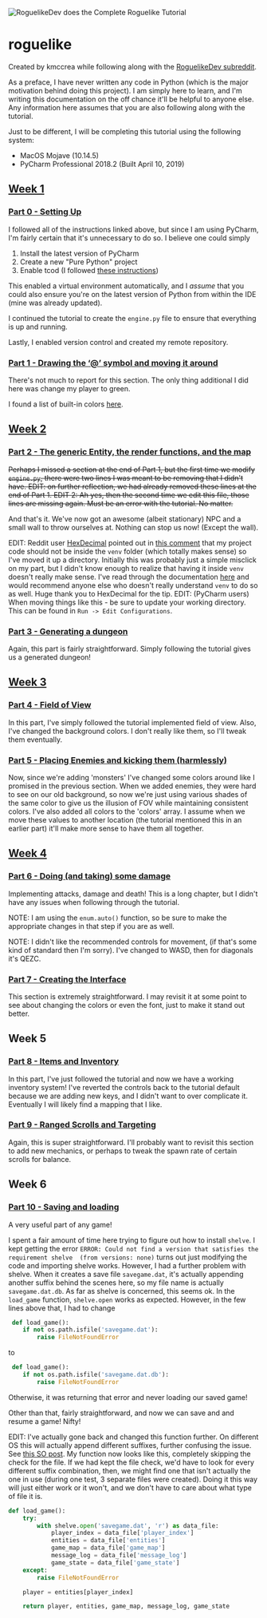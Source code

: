 ![RoguelikeDev does the Complete Roguelike Tutorial](https://i.imgur.com/3MAzEp1.png)

# roguelike

Created by kmccrea while following along with the [RoguelikeDev subreddit](https://old.reddit.com/r/roguelikedev/comments/bz6s0j/roguelikedev_does_the_complete_roguelike_tutorial/).

As a preface, I have never written any code in Python (which is the major motivation behind doing this project). I am simply here to learn, and I'm writing this documentation on the off chance it'll be helpful to anyone else.  Any information here assumes that you are also following along with the tutorial.

Just to be different, I will be completing this 
tutorial using the following system:
* MacOS Mojave (10.14.5) 
* PyCharm Professional 2018.2 (Built April 10, 2019)

## [Week 1](https://old.reddit.com/r/roguelikedev/comments/c1xj5b/roguelikedev_does_the_complete_roguelike_tutorial/)

### [Part 0 - Setting Up](http://rogueliketutorials.com/tutorials/tcod/part-0/)

I followed all of the instructions linked above, 
but since I am using PyCharm, I'm fairly certain that it's unnecessary to do so.  I believe one could simply
1. Install the latest version of PyCharm
1. Create a new "Pure Python" project
1. Enable tcod (I followed 
[these instructions](https://stackoverflow.com/questions/53074663/how-to-properly-import-libtcod-in-pycharm))

This enabled a virtual environment automatically, 
and I _assume_ that you could also ensure you're on the latest 
version of Python from within the IDE (mine was already updated). 

I continued the tutorial to create the `engine.py` file to 
ensure that everything is up and running.

Lastly, I enabled version control and created my remote 
repository.

### [Part 1 - Drawing the ‘@’ symbol and moving it around](http://rogueliketutorials.com/tutorials/tcod/part-1/)

There's not much to report for this section. The only thing 
additional I did here was change my player to green.

I found a list of built-in colors [here](http://roguecentral.org/doryen/data/libtcod/doc/1.5.1/html2/color.html).

## [Week 2](https://old.reddit.com/r/roguelikedev/comments/c52ik4/roguelikedev_does_the_complete_roguelike_tutorial/)

### [Part 2 - The generic Entity, the render functions, and the map](http://rogueliketutorials.com/tutorials/tcod/part-2/)

~~Perhaps I missed a section at the end of Part 1, but the 
first time we modify `engine.py`, there were two lines I was 
meant to be removing that I didn't have. EDIT: on further reflection, 
we had already removed these lines at the end of Part 1. EDIT 2: 
Ah yes, then the second time we edit this file, those lines are 
missing again. Must be an error with the tutorial. No matter.~~

And that's it. We've now got an awesome (albeit stationary) NPC 
and a small wall to throw ourselves at. Nothing can stop us now! 
(Except the wall).

EDIT: Reddit user [HexDecimal](https://old.reddit.com/user/HexDecimal) 
pointed out in [this comment](https://old.reddit.com/r/roguelikedev/comments/c1xj5b/roguelikedev_does_the_complete_roguelike_tutorial/errulhe/) that my project code should not be inside the `venv` folder (which totally makes sense) so I've moved it up a directory. Initially this was probably just a simple misclick on my part, but I didn't know enough to realize that having it inside `venv` doesn't really make sense. I've read through the documentation [here](https://docs.python.org/3/library/venv.html) and would recommend anyone else who doesn't really understand `venv` to do so as well.  Huge thank you to HexDecimal for the tip. EDIT: (PyCharm users) When moving things like this - be sure to update your working directory. This can be found in `Run -> Edit Configurations`. 

### [Part 3 - Generating a dungeon](http://rogueliketutorials.com/tutorials/tcod/part-3/)

Again, this part is fairly straightforward. Simply following the 
tutorial gives us a generated dungeon!

## [Week 3](https://old.reddit.com/r/roguelikedev/comments/c84ryz/roguelikedev_does_the_complete_roguelike_tutorial/)

### [Part 4 - Field of View](http://rogueliketutorials.com/tutorials/tcod/part-4/)

In this part, I've simply followed the tutorial implemented 
field of view. Also, I've changed the background colors. I don't 
really like them, so I'll tweak them eventually.

### [Part 5 - Placing Enemies and kicking them (harmlessly)](http://rogueliketutorials.com/tutorials/tcod/part-5/)

Now, since we're adding 'monsters' I've changed some colors around 
like I promised in the previous section. When we added enemies, 
they were hard to see on our old background, so now we're just 
using various shades of the same color to give us the illusion of 
FOV while maintaining consistent colors. I've also added all colors 
to the 'colors' array. I assume when we move these values to another 
location (the tutorial mentioned this in an earlier part) it'll make 
more sense to have them all together.

## [Week 4](https://old.reddit.com/r/roguelikedev/comments/caw23f/roguelikedev_does_the_complete_roguelike_tutorial/)

### [Part 6 - Doing (and taking) some damage](http://rogueliketutorials.com/tutorials/tcod/part-6/)

Implementing attacks, damage and death! This is a long chapter, 
but I didn't have any issues when following through the tutorial. 

NOTE: I am using the `enum.auto()` function, so be sure to make 
the appropriate changes in that step if you are as well.

NOTE: I didn't like the recommended controls for movement, (if 
that's some kind of standard then I'm sorry). I've changed to WASD, 
then for diagonals it's QEZC.

### [Part 7 - Creating the Interface](http://rogueliketutorials.com/tutorials/tcod/part-7/)

This section is extremely straightforward. I may revisit it at some 
point to see about changing the colors or even the font, just to make 
it stand out better.

## Week 5

### [Part 8 - Items and Inventory](http://rogueliketutorials.com/tutorials/tcod/part-8/)

In this part, I've just followed the tutorial and now we have a working 
inventory system! I've reverted the controls back to the tutorial default 
because we are adding new keys, and I didn't want to over complicate it. 
Eventually I will likely find a mapping that I like.

### [Part 9 - Ranged Scrolls and Targeting](http://rogueliketutorials.com/tutorials/tcod/part-9/)

Again, this is super straightforward. I'll probably want to revisit 
this section to add new mechanics, or perhaps to tweak the spawn rate 
of certain scrolls for balance. 

## Week 6

### [Part 10 - Saving and loading](http://rogueliketutorials.com/tutorials/tcod/part-10/)

A very useful part of any game! 

I spent a fair amount of time here 
trying to figure out how to install `shelve`. I kept getting the error 
`ERROR: Could not find a version that satisfies the requirement shelve 
(from versions: none)` turns out just modifying the code and importing 
shelve works. However, I had a further problem with shelve. When it 
creates a save file `savegame.dat`, it's actually appending another 
suffix behind the scenes here, so my file name is actually 
`savegame.dat.db`. As far as shelve is concerned, this seems ok. 
In the `load_game` function, `shelve.open` works as expected.
 However, in the few lines above that, I had to change 
```python 
 def load_game():
    if not os.path.isfile('savegame.dat'):
        raise FileNotFoundError
```
to
```python 
 def load_game():
    if not os.path.isfile('savegame.dat.db'):
        raise FileNotFoundError
```
Otherwise, it was returning that error and never loading our saved game!

Other than that, fairly straightforward, and now we can save and and resume a game! Nifty!

EDIT: I've actually gone back and changed this function further. 
On different OS this will actually append different suffixes, further
confusing the issue. See [this SO post](https://stackoverflow.com/questions/16171833/why-does-the-shelve-module-in-python-sometimes-create-files-with-different-exten/16231228#16231228).
My function now looks like this, completely skipping the check for the file.
If we had kept the file check, we'd have to look for every different suffix combination,
then, we might find one that isn't actually the one in use (during one test, 3 separate files were created).
Doing it this way will just either work or it won't, and we don't have to care about what type of file it is.

```python
def load_game():
    try:
        with shelve.open('savegame.dat', 'r') as data_file:
            player_index = data_file['player_index']
            entities = data_file['entities']
            game_map = data_file['game_map']
            message_log = data_file['message_log']
            game_state = data_file['game_state']
    except:
        raise FileNotFoundError

    player = entities[player_index]

    return player, entities, game_map, message_log, game_state
```

